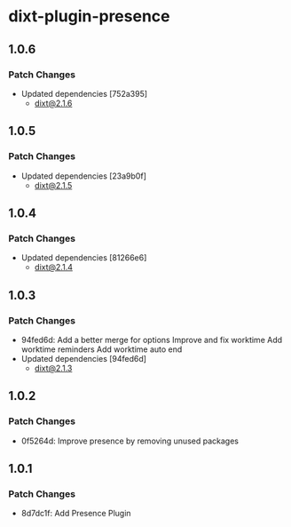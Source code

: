 # dixt-plugin-presence

## 1.0.6

### Patch Changes

- Updated dependencies [752a395]
  - dixt@2.1.6

## 1.0.5

### Patch Changes

- Updated dependencies [23a9b0f]
  - dixt@2.1.5

## 1.0.4

### Patch Changes

- Updated dependencies [81266e6]
  - dixt@2.1.4

## 1.0.3

### Patch Changes

- 94fed6d: Add a better merge for options
  Improve and fix worktime
  Add worktime reminders
  Add worktime auto end
- Updated dependencies [94fed6d]
  - dixt@2.1.3

## 1.0.2

### Patch Changes

- 0f5264d: Improve presence by removing unused packages

## 1.0.1

### Patch Changes

- 8d7dc1f: Add Presence Plugin
